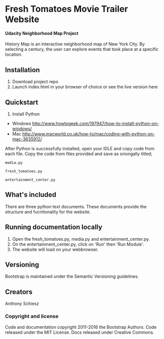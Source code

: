 Fresh Tomatoes Movie Trailer Website
====================================
#### Udacity Neighborhood Map Project

History Map is an interactive neighborhood map of New York City. By selecting a century, the user can explore events that took place at a specific location.

## Installation
1. Download project repo
2. Launch index.html in your browser of choice or see the live version here

## Quickstart

1. Install Python
  * Windows
  http://www.howtogeek.com/197947/how-to-install-python-on-windows/
  * Mac
  http://www.macworld.co.uk/how-to/mac/coding-with-python-on-mac-3635912/

After Python is successfully installed, open your IDLE and copy code from each file.
Copy the code from files provided and save as oriongally titled;

```
media.py

fresh_tomatoes.py

entertainment_center.py
```

## What's included

There are three python text documents. These documents provide the structure and fucntionality for the website.


## Running documentation locally
1. Open the fresh_tomatoes.py, media.py and entertainment_center.py. 
2. On the entertainment_center.py, click on 'Run' then 'Run Module'.
3. The website will load on your webbrowser.

## Versioning

Bootstrap is maintained under the Semantic Versioning guidelines.

## Creators

Anthony Schiesz

### Copyright and license

Code and documentation copyright 2011-2016 the Bootstrap Authors. Code released under the MIT License. Docs released under Creative Commons.
